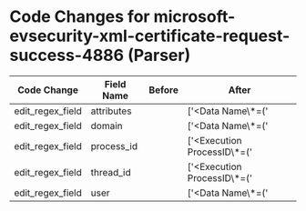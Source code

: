 # Code Changes for microsoft-evsecurity-xml-certificate-request-success-4886 (Parser)

| Code Change | Field Name | Before | After |
|-------------|------------|--------|-------|
| edit_regex_field | attributes |  | ['<Data Name\\*=(\'|")Attributes(\'|")>\s*({attributes}[^<]+?)\s*<'] |
| edit_regex_field | domain |  | ['<Data Name\\*=(\'|")Requester(\'|")>(({domain}[^<\\]+)\\)?({user}[\w\.\-\!\#\^\~]{1,40}\$?)<'] |
| edit_regex_field | process_id |  | ['<Execution ProcessID\\*=(\'|")({process_id}\d+)(\'|") ThreadID\\*=(\'|")({thread_id}\d+)(\'|")\/>'] |
| edit_regex_field | thread_id |  | ['<Execution ProcessID\\*=(\'|")({process_id}\d+)(\'|") ThreadID\\*=(\'|")({thread_id}\d+)(\'|")\/>'] |
| edit_regex_field | user |  | ['<Data Name\\*=(\'|")Requester(\'|")>(({domain}[^<\\]+)\\)?({user}[\w\.\-\!\#\^\~]{1,40}\$?)<'] |
